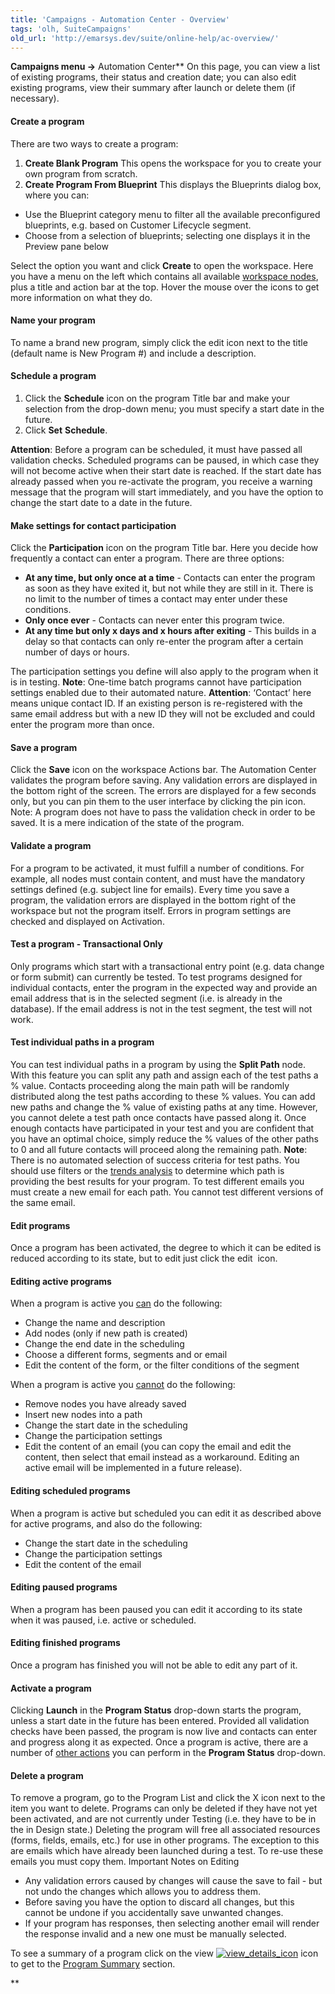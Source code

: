 ```yaml
---
title: 'Campaigns - Automation Center - Overview'
tags: 'olh, SuiteCampaigns'
old_url: 'http://emarsys.dev/suite/online-help/ac-overview/'
---
```


**Campaigns menu ->** Automation Center** On this page, you can view a list of existing programs, their status and creation date; you can also edit existing programs, view their summary after launch or delete them (if necessary).<a name="create"></a>

#### Create a program

 There are two ways to create a program:

1. **Create Blank Program** This opens the workspace for you to create your own program from scratch.
2. **Create Program From Blueprint** This displays the Blueprints dialog box, where you can:

- Use the Blueprint category menu to filter all the available preconfigured blueprints, e.g. based on Customer Lifecycle segment.
- Choose from a selection of blueprints; selecting one displays it in the Preview pane below

 Select the option you want and click **Create** to open the workspace. Here you have a menu on the left which contains all available [workspace nodes](/olh/workspace-nodes.md "Campaigns – Workspace Nodes"), plus a title and action bar at the top. Hover the mouse over the icons to get more information on what they do.

#### Name your program

 To name a brand new program, simply click the edit icon next to the title (default name is New Program #) and include a description.<a name="schedule"></a>

#### Schedule a program

1. Click the **Schedule** icon on the program Title bar and make your selection from the drop-down menu; you must specify a start date in the future.
2. Click **Set** **Schedule**.
 
**Attention**: Before a program can be scheduled, it must have passed all validation checks. Scheduled programs can be paused, in which case they will not become active when their start date is reached. If the start date has already passed when you re-activate the program, you receive a warning message that the program will start immediately, and you have the option to change the start date to a date in the future.<a name="settings"></a>

#### Make settings for contact participation

 Click the **Participation** icon on the program Title bar. Here you decide how frequently a contact can enter a program. There are three options:

- **At any time, but only once at a time** - Contacts can enter the program as soon as they have exited it, but not while they are still in it. There is no limit to the number of times a contact may enter under these conditions.
- **Only once ever** - Contacts can never enter this program twice.
- **At any time but only x days and x hours after exiting** - This builds in a delay so that contacts can only re-enter the program after a certain number of days or hours.

 The participation settings you define will also apply to the program when it is in testing. **Note**: One-time batch programs cannot have participation settings enabled due to their automated nature. **Attention**: ‘Contact’ here means unique contact ID. If an existing person is re-registered with the same email address but with a new ID they will not be excluded and could enter the program more than once.<a name="save"></a>

#### Save a program

 Click the **Save** icon on the workspace Actions bar. The Automation Center validates the program before saving. Any validation errors are displayed in the bottom right of the screen. The errors are displayed for a few seconds only, but you can pin them to the user interface by clicking the pin icon. Note: A program does not have to pass the validation check in order to be saved. It is a mere indication of the state of the program.<a name="validate"></a>

#### Validate a program

 For a program to be activated, it must fulfill a number of conditions. For example, all nodes must contain content, and must have the mandatory settings defined (e.g. subject line for emails). Every time you save a program, the validation errors are displayed in the bottom right of the workspace but not the program itself. Errors in program settings are checked and displayed on Activation.<a name="test"></a>

#### Test a program - Transactional Only

 Only programs which start with a transactional entry point (e.g. data change or form submit) can currently be tested. To test programs designed for individual contacts, enter the program in the expected way and provide an email address that is in the selected segment (i.e. is already in the database). If the email address is not in the test segment, the test will not work.<a name="test-paths"></a>

#### Test individual paths in a program

 You can test individual paths in a program by using the **Split Path** node. With this feature you can split any path and assign each of the test paths a % value. Contacts proceeding along the main path will be randomly distributed along the test paths according to these % values. You can add new paths and change the % value of existing paths at any time. However, you cannot delete a test path once contacts have passed along it. Once enough contacts have participated in your test and you are confident that you have an optimal choice, simply reduce the % values of the other paths to 0 and all future contacts will proceed along the remaining path. **Note**: There is no automated selection of success criteria for test paths. You should use filters or the [trends analysis](/olh/analysis-trends.md "Analysis – Trends – General") to determine which path is providing the best results for your program. To test different emails you must create a new email for each path. You cannot test different versions of the same email.<a name="edit"></a>

#### Edit programs

 Once a program has been activated, the degree to which it can be edited is reduced according to its state, but to edit just click the edit  icon.

#### Editing active programs

 When a program is active you <span style="text-decoration: underline;">can</span> do the following:

- Change the name and description
- Add nodes (only if new path is created)
- Change the end date in the scheduling
- Choose a different forms, segments and or email
- Edit the content of the form, or the filter conditions of the segment

 When a program is active you <span style="text-decoration: underline;">cannot</span> do the following:

- Remove nodes you have already saved
- Insert new nodes into a path
- Change the start date in the scheduling
- Change the participation settings
- Edit the content of an email (you can copy the email and edit the content, then select that email instead as a workaround. Editing an active email will be implemented in a future release).

#### Editing scheduled programs

 When a program is active but scheduled you can edit it as described above for active programs, and also do the following:

- Change the start date in the scheduling
- Change the participation settings
- Edit the content of the email

#### Editing paused programs

 When a program has been paused you can edit it according to its state when it was paused, i.e. active or scheduled.

#### Editing finished programs

 Once a program has finished you will not be able to edit any part of it.<a name="activate"></a>

#### Activate a program

 Clicking **Launch** in the **Program Status** drop-down starts the program, unless a start date in the future has been entered. Provided all validation checks have been passed, the program is now live and contacts can enter and progress along it as expected. Once a program is active, there are a number of [other actions](/olh/about-the-ac.md "Campaigns – About the Automation Center") you can perform in the **Program Status** drop-down.<a name="delete"></a>

#### Delete a program

 To remove a program, go to the Program List and click the X icon next to the item you want to delete. Programs can only be deleted if they have not yet been activated, and are not currently under Testing (i.e. they have to be in the in Design state.) Deleting the program will free all associated resources (forms, fields, emails, etc.) for use in other programs. The exception to this are emails which have already been launched during a test. To re-use these emails you must copy them. Important Notes on Editing

- Any validation errors caused by changes will cause the save to fail - but not undo the changes which allows you to address them.
- Before saving you have the option to discard all changes, but this cannot be undone if you accidentally save unwanted changes.
- If your program has responses, then selecting another email will render the response invalid and a new one must be manually selected.

 To see a summary of a program click on the view [![view_details_icon](/assets/images/view_details_icon.png)](/assets/images/view_details_icon.png) icon to get to the [Program Summary](/olh/program-reporting.md "Campaigns – Program Reporting") section.

**